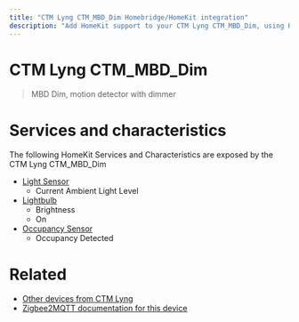 ```yaml
---
title: "CTM Lyng CTM_MBD_Dim Homebridge/HomeKit integration"
description: "Add HomeKit support to your CTM Lyng CTM_MBD_Dim, using Homebridge, Zigbee2MQTT and homebridge-z2m."
---
```

<!---
This file has been GENERATED using src/docgen/docgen.ts
DO NOT EDIT THIS FILE MANUALLY!
-->
# CTM Lyng CTM_MBD_Dim
> MBD Dim, motion detector with dimmer


# Services and characteristics
The following HomeKit Services and Characteristics are exposed by
the CTM Lyng CTM_MBD_Dim

* [Light Sensor](../../sensors.md)
  * Current Ambient Light Level
* [Lightbulb](../../light.md)
  * Brightness
  * On
* [Occupancy Sensor](../../sensors.md)
  * Occupancy Detected


# Related
* [Other devices from CTM Lyng](../index.md#ctm_lyng)
* [Zigbee2MQTT documentation for this device](https://www.zigbee2mqtt.io/devices/CTM_MBD_Dim.html)